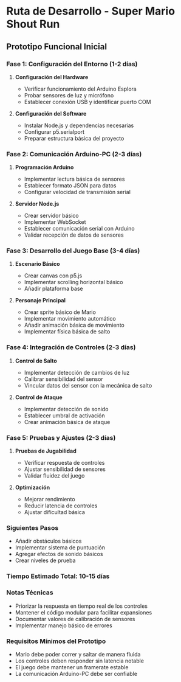 # Ruta de Desarrollo - Super Mario Shout Run
## Prototipo Funcional Inicial

### Fase 1: Configuración del Entorno (1-2 días)
1. **Configuración del Hardware**
   - Verificar funcionamiento del Arduino Esplora
   - Probar sensores de luz y micrófono
   - Establecer conexión USB y identificar puerto COM

2. **Configuración del Software**
   - Instalar Node.js y dependencias necesarias
   - Configurar p5.serialport
   - Preparar estructura básica del proyecto

### Fase 2: Comunicación Arduino-PC (2-3 días)
1. **Programación Arduino**
   - Implementar lectura básica de sensores
   - Establecer formato JSON para datos
   - Configurar velocidad de transmisión serial

2. **Servidor Node.js**
   - Crear servidor básico
   - Implementar WebSocket
   - Establecer comunicación serial con Arduino
   - Validar recepción de datos de sensores

### Fase 3: Desarrollo del Juego Base (3-4 días)
1. **Escenario Básico**
   - Crear canvas con p5.js
   - Implementar scrolling horizontal básico
   - Añadir plataforma base

2. **Personaje Principal**
   - Crear sprite básico de Mario
   - Implementar movimiento automático
   - Añadir animación básica de movimiento
   - Implementar física básica de salto

### Fase 4: Integración de Controles (2-3 días)
1. **Control de Salto**
   - Implementar detección de cambios de luz
   - Calibrar sensibilidad del sensor
   - Vincular datos del sensor con la mecánica de salto

2. **Control de Ataque**
   - Implementar detección de sonido
   - Establecer umbral de activación
   - Crear animación básica de ataque

### Fase 5: Pruebas y Ajustes (2-3 días)
1. **Pruebas de Jugabilidad**
   - Verificar respuesta de controles
   - Ajustar sensibilidad de sensores
   - Validar fluidez del juego

2. **Optimización**
   - Mejorar rendimiento
   - Reducir latencia de controles
   - Ajustar dificultad básica

### Siguientes Pasos
- Añadir obstáculos básicos
- Implementar sistema de puntuación
- Agregar efectos de sonido básicos
- Crear niveles de prueba

### Tiempo Estimado Total: 10-15 días

### Notas Técnicas
- Priorizar la respuesta en tiempo real de los controles
- Mantener el código modular para facilitar expansiones
- Documentar valores de calibración de sensores
- Implementar manejo básico de errores

### Requisitos Mínimos del Prototipo
- Mario debe poder correr y saltar de manera fluida
- Los controles deben responder sin latencia notable
- El juego debe mantener un framerate estable
- La comunicación Arduino-PC debe ser confiable
